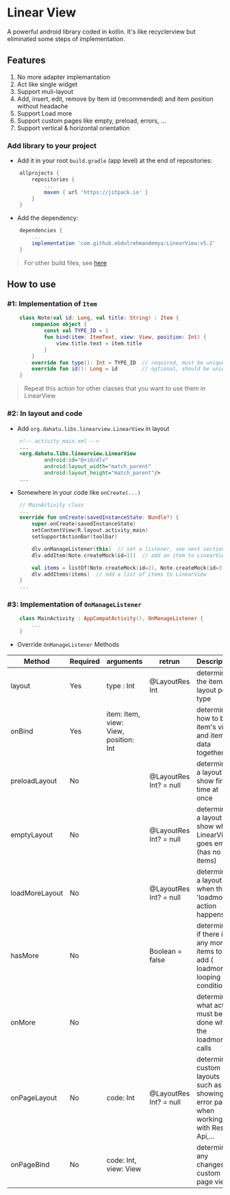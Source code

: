 # Linear View

A powerful android library coded in kotlin. It's like recyclerview but eliminated some steps of implementation.

## Features

1. No more adapter implemantation
2. Act like single widget
3. Support muli-layout
4. Add, insert, edit, remove by Item id (recommended) and item position without headache
5. Support Load more
6. Support custom pages like empty, preload, errors, ...
7. Support vertical & horizontal orientation

### Add library to your project

- Add it in your root `build.gradle` (app level) at the end of repositories:

```gradle
    allprojects {
        repositories {
            ...
            maven { url 'https://jitpack.io' }
        }
    }
```

- Add the dependency:

```gradle
    dependencies {
        ...
        implementation 'com.github.ebdulrehmandemya:LinearView:v5.2'
    }
```

> For other build files, see [here](https://jitpack.io/#ebdulrehmandemya/LinearView)

## How to use

### #1: Implementation of `Item`

```kotlin
    class Note(val id: Long, val title: String) : Item {
        companion object {
            const val TYPE_ID = 1
            fun bind(item: ItemText, view: View, position: Int) {
                view.title.text = item.title
            }
        }
        override fun type(): Int = TYPE_ID  // required, must be unique per classe
        override fun id(): Long = id        // optional, should be unique per instance in the same type
    }
```

> Repeat this action for other classes that you want to use them in LinearView

### #2: In layout and code

- Add `org.dahatu.libs.linearview.LinearView` in layout

```xml
    <!-- activity_main.xml -->
    ...
    <org.dahatu.libs.linearview.LinearView
            android:id="@+id/dlv"
            android:layout_width="match_parent"
            android:layout_height="match_parent"/>
    ...
```

- Somewhere in your code like `onCreate(...)`

```kotlin
    // MainActivity class
    ...
    override fun onCreate(savedInstanceState: Bundle?) {
        super.onCreate(savedInstanceState)
        setContentView(R.layout.activity_main)
        setSupportActionBar(toolbar)

        dlv.onManageListener(this)  // set a listener, see next section
        dlv.addItem(Note.createMock(id=1))  // add an item to LinearView

        val items = listOf(Note.createMock(id=2), Note.createMock(id=3))
        dlv.addItems(items)  // add a list of items to LinearView
    }
    ...
```

### #3: Implementation of `OnManageListener`

```kotlin
    class MainActivity : AppCompatActivity(), OnManageListener {
        ...
    }
```

- Override `OnManageListener` Methods

| Method         | Required | arguments                             | retrun                 | Description                                                                             |
| -------------- | -------- | ------------------------------------- | ---------------------- | --------------------------------------------------------------------------------------- |
| layout         | Yes      | type : Int                            | @LayoutRes Int         | determines the item's layout per type                                                   |
| onBind         | Yes      | item: Item, view: View, position: Int |                        | determines how to bind item's view and item's data together                             |
| preloadLayout  | No       |                                       | @LayoutRes Int? = null | determines a layout to show first time at once                                          |
| emptyLayout    | No       |                                       | @LayoutRes Int? = null | determines a layout to show when LinearView goes empty (has no items)                   |
| loadMoreLayout | No       |                                       | @LayoutRes Int? = null | determines a layout when the 'loadmore' action happens                                  |
| hasMore        | No       |                                       | Boolean = false        | determines if there is any more items to add ( loadmore's looping condition)            |
| onMore         | No       |                                       |                        | determines what action must be done when the loadmore calls                             |
| onPageLayout   | No       | code: Int                             | @LayoutRes Int? = null | determines custom layouts such as showing error pages when working with Restful Api,... |
| onPageBind     | No       | code: Int, view: View                 |                        | determines any changes in custom page view                                              |
